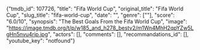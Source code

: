 {"tmdb_id": 107726, "title": "Fifa World Cup", "original_title": "Fifa World Cup", "slug_title": "fifa-world-cup", "date": "", "genre": [""], "score": "6.0/10", "synopsis": "The Best Goals From the Fifa World Cup", "image": "https://image.tmdb.org/t/p/w185_and_h278_bestv2/m1Wn4MhH2qpYZw5LgHn5nvu4rip.jpg", "actors": [], "comments": [], "recommandations_id": [], "youtube_key": "notfound"}